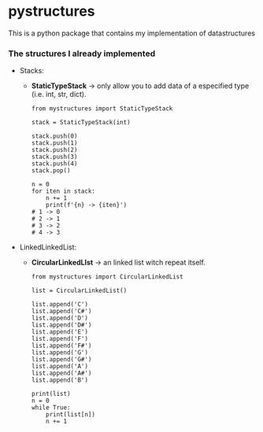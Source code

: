 # pystructures

This is a python package that contains my implementation
of datastructures

### The structures I already implemented

- Stacks:
    - **StaticTypeStack** -> only allow you to add data of a especified type (i.e. int, str, dict).

        ```Python3
        from mystructures import StaticTypeStack

        stack = StaticTypeStack(int)

        stack.push(0)
        stack.push(1)
        stack.push(2)
        stack.push(3)
        stack.push(4)
        stack.pop()

        n = 0
        for iten in stack:
            n += 1
            print(f'{n} -> {iten}')
        # 1 -> 0
        # 2 -> 1
        # 3 -> 2
        # 4 -> 3
        ```

- LinkedLinkedList:
    - **CircularLinkedLIst** -> an linked list witch repeat itself.

        ```Python3
        from mystructures import CircularLinkedList

        list = CircularLinkedList()

        list.append('C')
        list.append('C#')
        list.append('D')
        list.append('D#')
        list.append('E')
        list.append('F')
        list.append('F#')
        list.append('G')
        list.append('G#')
        list.append('A')
        list.append('A#')
        list.append('B')
        
        print(list)
        n = 0
        while True:
            print(list[n])
            n += 1
        ```
